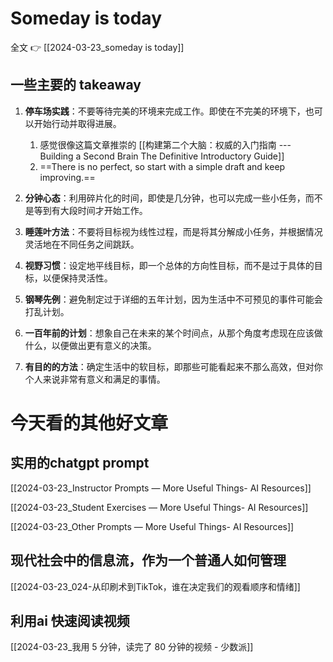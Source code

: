 # Someday is today

全文 👉 [[2024-03-23_someday is today]]

## 一些主要的 takeaway 

1. **停车场实践**：不要等待完美的环境来完成工作。即使在不完美的环境下，也可以开始行动并取得进展。
	1. 感觉很像这篇文章推崇的 [[构建第二个大脑：权威的入门指南 --- Building a Second Brain The Definitive Introductory Guide]]
	2. ==There is no perfect, so start with a simple draft and keep improving.== 

2. **分钟心态**：利用碎片化的时间，即使是几分钟，也可以完成一些小任务，而不是等到有大段时间才开始工作。

3. **睡莲叶方法**：不要将目标视为线性过程，而是将其分解成小任务，并根据情况灵活地在不同任务之间跳跃。

4. **视野习惯**：设定地平线目标，即一个总体的方向性目标，而不是过于具体的目标，以便保持灵活性。

5. **钢琴先例**：避免制定过于详细的五年计划，因为生活中不可预见的事件可能会打乱计划。

6. **一百年前的计划**：想象自己在未来的某个时间点，从那个角度考虑现在应该做什么，以便做出更有意义的决策。

1. **有目的的方法**：确定生活中的软目标，即那些可能看起来不那么高效，但对你个人来说非常有意义和满足的事情。


# 今天看的其他好文章

## 实用的chatgpt prompt 

[[2024-03-23_Instructor Prompts — More Useful Things- AI Resources]]

[[2024-03-23_Student Exercises — More Useful Things- AI Resources]] 

[[2024-03-23_Other Prompts — More Useful Things- AI Resources]]

## 现代社会中的信息流，作为一个普通人如何管理 

[[2024-03-23_024-从印刷术到TikTok，谁在决定我们的观看顺序和情绪]]

## 利用ai 快速阅读视频

[[2024-03-23_我用 5 分钟，读完了 80 分钟的视频 - 少数派]]




